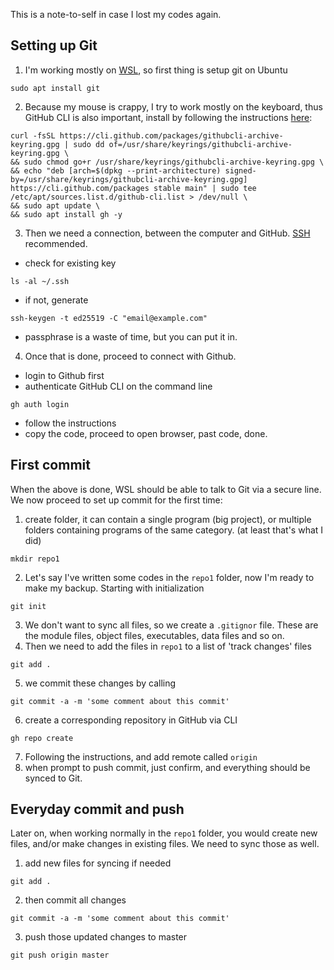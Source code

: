 This is a note-to-self in case I lost my codes again.

## Setting up Git
1. I'm working mostly on [WSL](https://docs.microsoft.com/en-us/windows/wsl/install), so first thing is setup git on Ubuntu
```
sudo apt install git
```
2. Because my mouse is crappy, I try to work mostly on the keyboard, thus GitHub CLI is also important, install by following the instructions [here](https://github.com/cli/cli/blob/trunk/docs/install_linux.md):
```
curl -fsSL https://cli.github.com/packages/githubcli-archive-keyring.gpg | sudo dd of=/usr/share/keyrings/githubcli-archive-keyring.gpg \
&& sudo chmod go+r /usr/share/keyrings/githubcli-archive-keyring.gpg \
&& echo "deb [arch=$(dpkg --print-architecture) signed-by=/usr/share/keyrings/githubcli-archive-keyring.gpg] https://cli.github.com/packages stable main" | sudo tee /etc/apt/sources.list.d/github-cli.list > /dev/null \
&& sudo apt update \
&& sudo apt install gh -y
```
3. Then we need a connection, between the computer and GitHub. [SSH](https://docs.github.com/en/authentication/connecting-to-github-with-ssh) recommended.
  - check for existing key
```
ls -al ~/.ssh
```
  - if not, generate
```
ssh-keygen -t ed25519 -C "email@example.com"
```
  - passphrase is a waste of time, but you can put it in.
4. Once that is done, proceed to connect with Github.
  - login to Github first
  - authenticate GitHub CLI on the command line
```
gh auth login
```
  - follow the instructions
  - copy the code, proceed to open browser, past code, done.

## First commit
When the above is done, WSL should be able to talk to Git via a secure line.
We now proceed to set up commit for the first time:
1. create folder, it can contain a single program (big project), or multiple folders containing programs of the same category. (at least that's what I did)
```
mkdir repo1
```
2. Let's say I've written some codes in the `repo1` folder, now I'm ready to make my backup. Starting with initialization
```
git init
```
3. We don't want to sync all files, so we create a `.gitignor` file. These are the module files, object files, executables, data files and so on.
4. Then we need to add the files in `repo1` to a list of 'track changes' files
```
git add .
```
5. we commit these changes by calling
```
git commit -a -m 'some comment about this commit'
```
6. create a corresponding repository in GitHub via CLI
```
gh repo create
```
7. Following the instructions, and add remote called `origin`
8. when prompt to push commit, just confirm, and everything should be synced to Git.

## Everyday commit and push
Later on, when working normally in the `repo1` folder, you would create new files, and/or make changes in existing files.
We need to sync those as well.
1. add new files for syncing if needed
```
git add .
```
2. then commit all changes
```
git commit -a -m 'some comment about this commit'
```
3. push those updated changes to master
```
git push origin master
```
